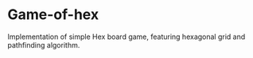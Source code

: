 # Game-of-hex
Implementation of simple Hex board game, featuring hexagonal grid and pathfinding algorithm.
